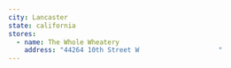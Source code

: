 ```yaml
---
city: Lancaster
state: california
stores:
  - name: The Whole Wheatery
    address: "44264 10th Street W                    "
---
```

